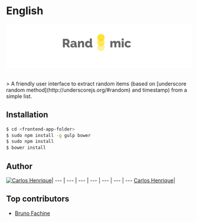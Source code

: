 
# English

![Randomic ](randomic-logo.png "Randomic logo")

<br />
> A friendly user interface to extract random items (based on [underscore random method](http://underscorejs.org/#random) and timestamp) from a simple list.


## Installation
```bash
$ cd <frontend-app-folder>
$ sudo npm install -g gulp bower
$ sudo npm install
$ bower install
```

## Author

[![Carlos Henrique](https://avatars0.githubusercontent.com/u/2482989?v=3&s=96)](https://github.com/carloshpds)|
--- | --- | --- | --- | --- | --- | ---
[Carlos Henrique](https://github.com/carloshpds)|

## Top contributors
* [Bruno Fachine](https://github.com/BrunoDF)
